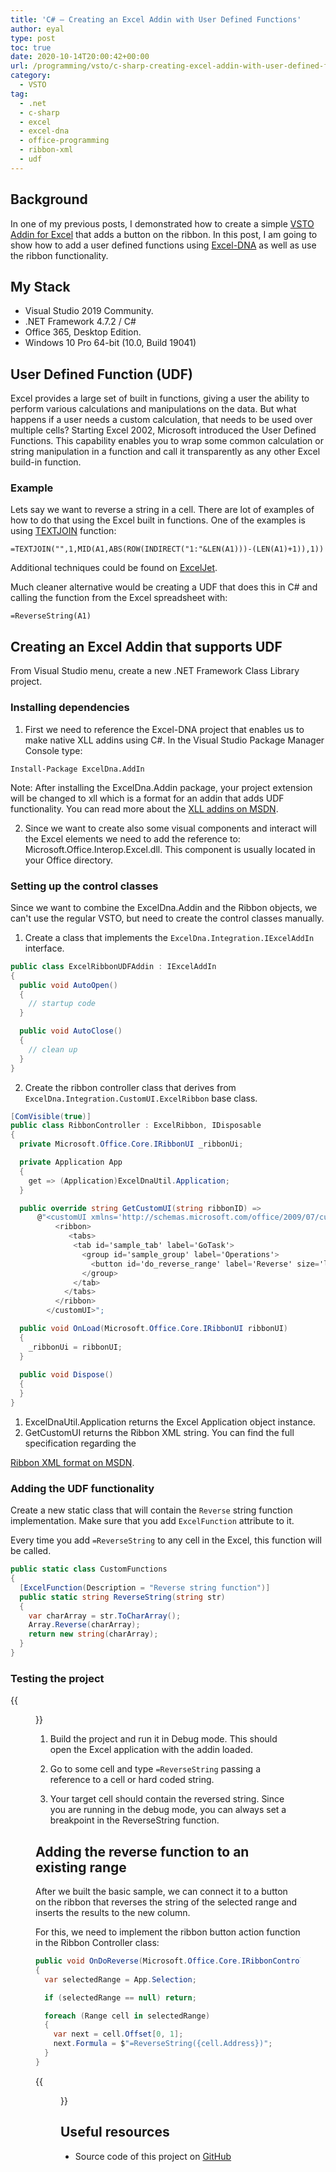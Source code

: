 ```yaml
---
title: 'C# – Creating an Excel Addin with User Defined Functions'
author: eyal
type: post
toc: true
date: 2020-10-14T20:00:42+00:00
url: /programming/vsto/c-sharp-creating-excel-addin-with-user-defined-functions/
category:
  - VSTO
tag:
  - .net
  - c-sharp
  - excel
  - excel-dna
  - office-programming
  - ribbon-xml
  - udf
---
```

## Background

In one of my previous posts, I demonstrated how to create a simple [VSTO Addin for Excel](https://gotask.net/programming/vsto/c-sharp-vsto-addin-sample-for-excel-word-power-point-outlook/)</a> that adds a button on the ribbon. In this post, I am going to show how to add a user defined functions using [Excel-DNA](https://excel-dna.net) as well as use the ribbon functionality.

## My Stack

* Visual Studio 2019 Community.
* .NET Framework 4.7.2 / C#
* Office 365, Desktop Edition.
* Windows 10 Pro 64-bit (10.0, Build 19041)


## User Defined Function (UDF)

Excel provides a large set of built in functions, giving a user the ability to perform various calculations and manipulations on the data. But what happens if a user needs a custom calculation, that needs to be used over multiple cells? Starting Excel 2002, Microsoft introduced the User Defined Functions. This capability enables you to wrap some common calculation or string manipulation in a function and call it transparently as any other Excel build-in function.

### Example

Lets say we want to reverse a string in a cell. There are lot of examples of how to do that using the Excel built in functions. One of the examples is using [TEXTJOIN](https://support.microsoft.com/en-us/office/textjoin-function-357b449a-ec91-49d0-80c3-0e8fc845691c) function:

```EXCEL
=TEXTJOIN("",1,MID(A1,ABS(ROW(INDIRECT("1:"&LEN(A1)))-(LEN(A1)+1)),1))
```

Additional techniques could be found on [ExcelJet](https://exceljet.net/formula/reverse-text-string).

Much cleaner alternative would be creating a UDF that does this in C# and calling the function from the Excel spreadsheet with:

```EXCEL
=ReverseString(A1)
```

## Creating an Excel Addin that supports UDF

From Visual Studio menu, create a new .NET Framework Class Library project.

### Installing dependencies

1. First we need to reference the Excel-DNA project that enables us to make native XLL addins using C#. In the Visual Studio Package Manager Console type:

```SHELL
Install-Package ExcelDna.AddIn
```

Note: After installing the ExcelDna.Addin package, your project extension will be changed to xll which is a format for an addin that adds UDF functionality. You can read more about the <a href="https://docs.microsoft.com/en-us/office/client-developer/excel/creating-xlls" target="_blank" rel="noopener noreferrer">XLL addins on MSDN</a>.

2. Since we want to create also some visual components and interact will the Excel elements we need to add the reference to: Microsoft.Office.Interop.Excel.dll. This component is usually located in your Office directory.

### Setting up the control classes

Since we want to combine the ExcelDna.Addin and the Ribbon objects, we can't use the regular VSTO, but need to create the control classes manually.

1. Create a class that implements the ```ExcelDna.Integration.IExcelAddIn``` interface. 
  
```C#
public class ExcelRibbonUDFAddin : IExcelAddIn
{
  public void AutoOpen()
  {
    // startup code
  }

  public void AutoClose()
  {
    // clean up
  }
}
```
    
2. Create the ribbon controller class that derives from ```ExcelDna.Integration.CustomUI.ExcelRibbon``` base class.
    
```C#
[ComVisible(true)]
public class RibbonController : ExcelRibbon, IDisposable
{
  private Microsoft.Office.Core.IRibbonUI _ribbonUi;

  private Application App
  {
    get => (Application)ExcelDnaUtil.Application;
  }            

  public override string GetCustomUI(string ribbonID) =>
      @"<customUI xmlns='http://schemas.microsoft.com/office/2009/07/customui'>
          <ribbon>
             <tabs>
              <tab id='sample_tab' label='GoTask'>
                <group id='sample_group' label='Operations'>                                        
                  <button id='do_reverse_range' label='Reverse' size='large' getImage='OnDoReverseGetImage' onAction='OnDoReverse'/>
                </group>
              </tab>
            </tabs>
          </ribbon>
        </customUI>";

  public void OnLoad(Microsoft.Office.Core.IRibbonUI ribbonUI)
  {
    _ribbonUi = ribbonUI;          
  }        
   
  public void Dispose()
  {            
  }
}
```

1. ExcelDnaUtil.Application returns the Excel Application object instance. 
2. GetCustomUI returns the Ribbon XML string. You can find the full specification regarding the 

<a href="https://docs.microsoft.com/en-us/visualstudio/vsto/ribbon-xml?view=vs-2019" target="_blank" rel="noopener noreferrer">Ribbon XML format on MSDN</a>.


### Adding the UDF functionality

Create a new static class that will contain the ```Reverse``` string function implementation. Make sure that you add ```ExcelFunction``` attribute to it.

Every time you add ```=ReverseString``` to any cell in the Excel, this function will be called.

```C#
public static class CustomFunctions
{
  [ExcelFunction(Description = "Reverse string function")]
  public static string ReverseString(string str)
  {
    var charArray = str.ToCharArray();
    Array.Reverse(charArray);
    return new string(charArray);
  }
}
```

### Testing the project

{{<figure class="alignright"  width="240" height="228" src="/wp-content/uploads/2020/10/reverse-string-excel-e1602775342176.png" caption="Excel functions intellisense">}}

1. Build the project and run it in Debug mode. This should open the Excel application with the addin loaded.

2. Go to some cell and type ```=ReverseString``` passing a reference to a cell or hard coded string.

3. Your target cell should contain the reversed string. Since you are running in the debug mode, you can always set a breakpoint in the ReverseString function.

## Adding the reverse function to an existing range

After we built the basic sample, we can connect it to a button on the ribbon that reverses the string of the selected range and inserts the results to the new column.

For this, we need to implement the ribbon button action function in the Ribbon Controller class:

```C#
public void OnDoReverse(Microsoft.Office.Core.IRibbonControl control)
{
  var selectedRange = App.Selection;

  if (selectedRange == null) return;

  foreach (Range cell in selectedRange)
  {
    var next = cell.Offset[0, 1];
    next.Formula = $"=ReverseString({cell.Address})";
  }
}
```

{{<figure  width="300" height="294" src="/wp-content/uploads/2020/10/image_2020-10-15_184255-e1602780284748.png" caption="Reverse string in Excel Result">}}

## Useful resources

* Source code of this project on <a href="https://github.com/eyalmolad/gotask/tree/master/VSTO/UDF/ExcelRibbonUDF" target="_blank" rel="noopener noreferrer">GitHub</a>
